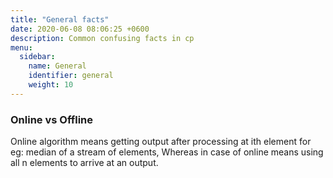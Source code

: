 ```yaml
---
title: "General facts"
date: 2020-06-08 08:06:25 +0600
description: Common confusing facts in cp
menu:
  sidebar:
    name: General
    identifier: general
    weight: 10
---
```


### Online vs Offline

Online algorithm means getting output after processing at ith element for eg: median of a stream of elements, Whereas in case of online means using all n elements to arrive at an output.